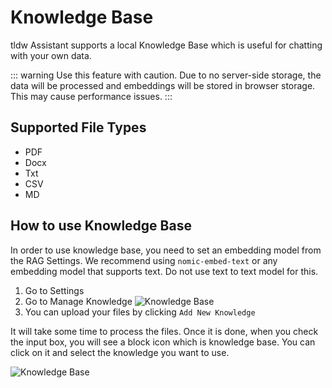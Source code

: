 # Knowledge Base

tldw Assistant supports a local Knowledge Base which is useful for chatting with your own data.

::: warning
Use this feature with caution. Due to no server-side storage, the data will be processed and embeddings will be stored in browser storage. This may cause performance issues.
:::

## Supported File Types

- PDF
- Docx
- Txt
- CSV
- MD

## How to use Knowledge Base  

In order to use knowledge base, you need to set an embedding model from the RAG Settings. We recommend using `nomic-embed-text` or any embedding model that supports text. Do not use text to text model for this. 

1. Go to Settings
2. Go to Manage Knowledge
![Knowledge Base](https://pub-35424b4473484be483c0afa08c69e7da.r2.dev/Screenshot%202025-02-19%20210054.png)
3. You can upload your files by clicking `Add New Knowledge`

It will take some time to process the files. Once it is done, when you check the input box, you will see a block icon which is knowledge base. You can click on it and select the knowledge you want to use.

![Knowledge Base](https://pub-35424b4473484be483c0afa08c69e7da.r2.dev/Screenshot%202025-02-19%20210300.png)
